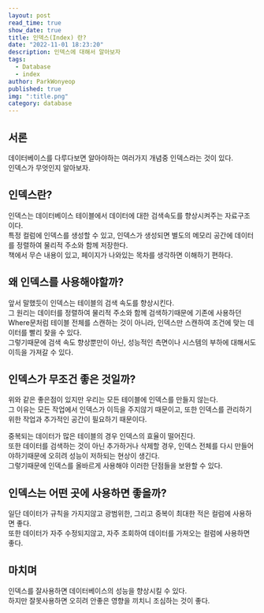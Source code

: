 ```yaml
---
layout: post
read_time: true
show_date: true
title: 인덱스(Index) 란?
date: "2022-11-01 18:23:20"
description: 인덱스에 대해서 알아보자
tags:
  - Database
  - index
author: ParkWonyeop
published: true
img: ":title.png"
category: database
---
```


## 서론

데이터베이스를 다루다보면 알아야하는 여러가지 개념중 인덱스라는 것이 있다.  
인덱스가 무엇인지 알아보자.

## 인덱스란?

인덱스는 데이터베이스 테이블에서 데이터에 대한 검색속도를 향상시켜주는 자료구조이다.  
특정 컬럼에 인덱스를 생성할 수 있고, 인덱스가 생성되면 별도의 메모리 공간에 데이터를 정렬하여 물리적 주소와 함께 저장한다.  
책에서 무슨 내용이 있고, 페이지가 나와있는 목차를 생각하면 이해하기 편하다.

## 왜 인덱스를 사용해야할까?

앞서 말했듯이 인덱스는 테이블의 검색 속도를 향상시킨다.  
그 원리는 데이터를 정렬하여 물리적 주소와 함께 검색하기때문에 기존에 사용하던 Where문처럼 테이블 전체를 스캔하는 것이 아니라, 인덱스만 스캔하여 조건에 맞는 데이터를 빨리 찾을 수 있다.  
그렇기때문에 검색 속도 향상뿐만이 아닌, 성능적인 측면이나 시스템의 부하에 대해서도 이득을 가져갈 수 있다.

## 인덱스가 무조건 좋은 것일까?

위와 같은 좋은점이 있지만 우리는 모든 테이블에 인덱스를 만들지 않는다.  
그 이유는 모든 작업에서 인덱스가 이득을 주지않기 때문이고, 또한 인덱스를 관리하기 위한 작업과 추가적인 공간이 필요하기 때문이다.

중복되는 데이터가 많은 테이블의 경우 인덱스의 효율이 떨어진다.  
또한 데이터를 검색하는 것이 아닌 추가하거나 삭제할 경우, 인덱스 전체를 다시 만들어야하기때문에 오히려 성능이 저하되는 현상이 생긴다.  
그렇기때문에 인덱스를 올바르게 사용해야 이러한 단점들을 보완할 수 있다.

## 인덱스는 어떤 곳에 사용하면 좋을까?

일단 데이터가 규칙을 가지지않고 광범위한, 그리고 중복이 최대한 적은 컬럼에 사용하면 좋다.  
또한 데이터가 자주 수정되지않고, 자주 조회하여 데이터를 가져오는 컬럼에 사용하면 좋다.

## 마치며

인덱스를 잘사용하면 데이터베이스의 성능을 향상시킬 수 있다.  
하지만 잘못사용하면 오히려 안좋은 영향을 끼치니 조심하는 것이 좋다.
